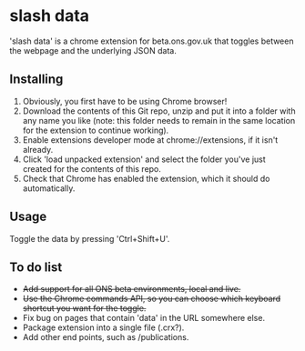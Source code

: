 # slash data
'slash data' is a chrome extension for beta.ons.gov.uk that toggles between the webpage and the underlying JSON data.

## Installing
1. Obviously, you first have to be using Chrome browser! 
2. Download the contents of this Git repo, unzip and put it into a folder with any name you like (note: this folder needs to remain in the same location for the extension to continue working).
3. Enable extensions developer mode at chrome://extensions, if it isn't already.
4. Click 'load unpacked extension' and select the folder you've just created for the contents of this repo.
5. Check that Chrome has enabled the extension, which it should do automatically.

## Usage
Toggle the data by pressing 'Ctrl+Shift+U'.

## To do list
- ~~Add support for all ONS beta environments, local and live.~~
- ~~Use the Chrome commands API, so you can choose which keyboard shortcut you want for the toggle.~~
- Fix bug on pages that contain 'data' in the URL somewhere else.
- Package extension into a single file (.crx?).
- Add other end points, such as /publications.
